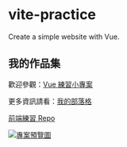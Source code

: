 # vite-practice
Create a simple website with Vue.

## 我的作品集

歡迎參觀：[Vue 練習小專案](https://your-vue-project-link.com)

更多資訊請看：[我的部落格](https://myblog.example.com)

[前端練習 Repo](https://github.com/你的帳號/你的-repo)

[![專案預覽圖](https://imgur.com/xxx.png)](https://your-project-link.com)
